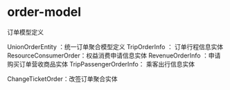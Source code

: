 # order-model
订单模型定义

UnionOrderEntity ：统一订单聚合模型定义
TripOrderInfo ： 订单行程信息实体
ResourceConsumerOrder：权益消费申请信息实体
RevenueOrderInfo ：申请购买订单营收商品实体
TripPassengerOrderInfo： 乘客出行信息实体


ChangeTicketOrder：改签订单聚合实体
